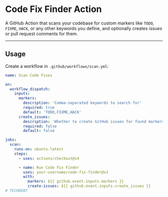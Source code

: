 # Code Fix Finder Action

A GitHub Action that scans your codebase for custom markers like `TODO`, `FIXME`, `HACK`, or any other keywords you define, and optionally creates issues or pull request comments for them.

---

## Usage

Create a workflow in `.github/workflows/scan.yml`:

```yaml
name: Scan Code Fixes

on:
  workflow_dispatch:
    inputs:
      markers:
        description: 'Comma-separated keywords to search for'
        required: true
        default: 'TODO,FIXME,HACK'
      create_issues:
        description: 'Whether to create GitHub issues for found markers'
        required: false
        default: false

jobs:
  scan:
    runs-on: ubuntu-latest
    steps:
      - uses: actions/checkout@v4

      - name: Run Code Fix Finder
        uses: your-username/code-fix-finder@v1
        with:
          markers: ${{ github.event.inputs.markers }}
          create-issues: ${{ github.event.inputs.create_issues }}
# TECHDEBT
